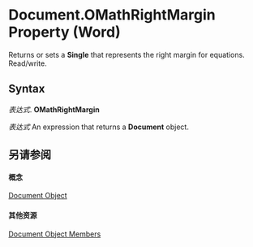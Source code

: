 
# Document.OMathRightMargin Property (Word)

Returns or sets a  **Single** that represents the right margin for equations. Read/write.


## Syntax

 _表达式_. **OMathRightMargin**

 _表达式_ An expression that returns a **Document** object.


## 另请参阅


#### 概念


[Document Object](8d83487a-2345-a036-a916-971c9db5b7fb.md)
#### 其他资源


[Document Object Members](http://msdn.microsoft.com/library/fc9ab457-0888-f917-3d52-387168ac23b9%28Office.15%29.aspx)